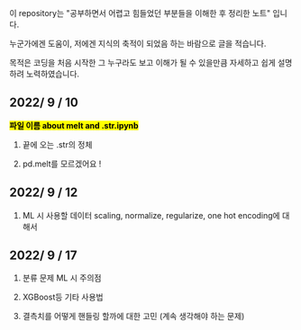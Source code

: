 이 repository는 "공부하면서 어렵고 힘들었던 부분들을 이해한 후 정리한 노트" 입니다. 

누군가에겐 도움이, 저에겐 지식의 축적이 되었음 하는 바람으로 글을 적습니다.

목적은 코딩을 처음 시작한 그 누구라도 보고 이해가 될 수 있을만큼 자세하고 쉽게 설명하려 노력하였습니다.

## 2022/ 9 / 10
<mark>__파일 이름 about melt and .str.ipynb__</mark>

1. 끝에 오는 .str의 정체

2. pd.melt를 모르겠어요 ! 
    
## 2022/ 9 / 12

1. ML 시 사용할 데이터 scaling, normalize, regularize, one hot encoding에 대해서 


## 2022/ 9 / 17

1. 분류 문제 ML 시 주의점

2. XGBoost등 기타 사용법

3. 결측치를 어떻게 핸들링 할까에 대한 고민 (계속 생각해야 하는 문제)
